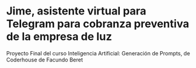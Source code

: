 # Jime, asistente virtual para Telegram para cobranza preventiva de la empresa de luz
Proyecto Final del curso Inteligencia Artificial: Generación de Prompts, de Coderhouse de Facundo Beret
